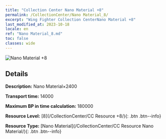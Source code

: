 ```yaml
---
title: "Collection Center Nano Material +8"
permalink: /CollectionCenter/Nano Material_8/
excerpt: "Wing Fighter Collection CenterNano Material +8"
last_modified_at: 2023-10-18
locale: en
ref: "Nano Material_8.md"
toc: false
classes: wide
---
```



![Nano Material +8](/images/cc/CC_Nano_Material_5.png)

## Details

  **Description:** Nano Material×2400

  **Transport time:** 14000

  **Maximum BP in time calculation:** 180000

  **Resource Level:** [8](/CollectionCenter/CC Resource +8/){: .btn .btn--info}

  **Resource Type:** [Nano Material](/CollectionCenter/CC Resource Nano Material/){: .btn .btn--info}

